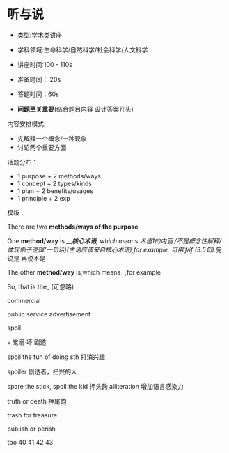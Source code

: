# 听与说

* 类型:学术类讲座

* 学科领域:生命科学/自然科学/社会科学/人文科学
* 讲座时间:100 - 110s
* 准备时间： 20s
* 答题时间：60s
* **问题至关重要**(结合题目内容 设计答案开头)

内容安排模式:

* 先解释一个概念/一种现象
* 讨论两个重要方面

话题分布：

* 1 purpose + 2 methods/ways
* 1 concept + 2 types/kinds
* 1 plan + 2 benefits/usages
* 1 principle + 2 exp

模板

There are two **methods/ways of the purpose**

One **method/way** is ______核心术语__, which means 术语1的内涵 /不是概念性解释/体现例子逻辑(一句话)_(主语应该来自核心术语),for example, 可用if/if (3.5句)_   先说是  再说不是

The other **method/way** is,which means_ ,for example_

So, that is the_ (可忽略)

commercial

public service advertisement



spoil

v.宠溺 坏 剧透

spoil the fun of doing sth  打消兴趣

spoiler 剧透者，扫兴的人

spare the stick, spoil the kid 押头韵 alliteration 增加语言感染力

truth or death  押尾韵

trash for treasure

publish or perish 



tpo 40 41 42 43